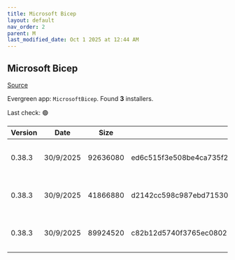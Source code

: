 ```yaml
---
title: Microsoft Bicep
layout: default
nav_order: 2
parent: M
last_modified_date: Oct 1 2025 at 12:44 AM
---
```


## Microsoft Bicep

[Source](https://docs.microsoft.com/en-us/azure/azure-resource-manager/bicep/overview)

Evergreen app: `MicrosoftBicep`. Found **3** installers.

Last check: 🟢

| Version | Date      | Size     | Sha256                                                           | Architecture | InstallerType | Type | URI                                                                                                                                                                  |
| ------- | --------- | -------- | ---------------------------------------------------------------- | ------------ | ------------- | ---- | -------------------------------------------------------------------------------------------------------------------------------------------------------------------- |
| 0.38.3  | 30/9/2025 | 92636080 | ed6c515f3e508be4ca735f2241908365f27371135479e922fddd491f010ad035 | ARM64        | Default       | exe  | [https://github.com/Azure/bicep/releases/download/v0.38.3/bicep-win-arm64.exe](https://github.com/Azure/bicep/releases/download/v0.38.3/bicep-win-arm64.exe)         |
| 0.38.3  | 30/9/2025 | 41866880 | d2142cc598c987ebd715307b13eda565516bf013feca70ac43f8e417bf134dbb | x64          | Default       | exe  | [https://github.com/Azure/bicep/releases/download/v0.38.3/bicep-setup-win-x64.exe](https://github.com/Azure/bicep/releases/download/v0.38.3/bicep-setup-win-x64.exe) |
| 0.38.3  | 30/9/2025 | 89924520 | c82b12d5740f3765ec08027bbfa2ad4fdcbf70eee076fdd3140b11ccda6db1e5 | x64          | Default       | exe  | [https://github.com/Azure/bicep/releases/download/v0.38.3/bicep-win-x64.exe](https://github.com/Azure/bicep/releases/download/v0.38.3/bicep-win-x64.exe)             |
